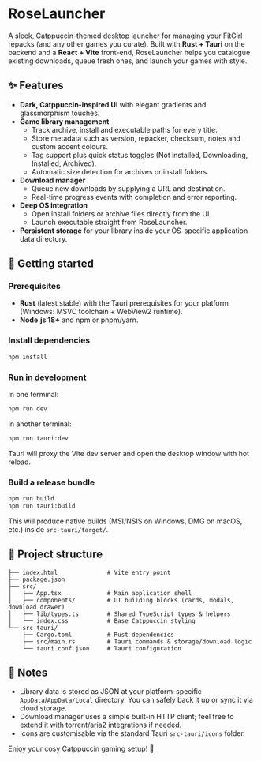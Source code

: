 # RoseLauncher

A sleek, Catppuccin-themed desktop launcher for managing your FitGirl repacks (and any other games you curate). Built with **Rust + Tauri** on the backend and a **React + Vite** front-end, RoseLauncher helps you catalogue existing downloads, queue fresh ones, and launch your games with style.

## ✨ Features

- **Dark, Catppuccin-inspired UI** with elegant gradients and glassmorphism touches.
- **Game library management**
  - Track archive, install and executable paths for every title.
  - Store metadata such as version, repacker, checksum, notes and custom accent colours.
  - Tag support plus quick status toggles (Not installed, Downloading, Installed, Archived).
  - Automatic size detection for archives or install folders.
- **Download manager**
  - Queue new downloads by supplying a URL and destination.
  - Real-time progress events with completion and error reporting.
- **Deep OS integration**
  - Open install folders or archive files directly from the UI.
  - Launch executable straight from RoseLauncher.
- **Persistent storage** for your library inside your OS-specific application data directory.

## 🚀 Getting started

### Prerequisites

- **Rust** (latest stable) with the Tauri prerequisites for your platform (Windows: MSVC toolchain + WebView2 runtime).
- **Node.js 18+** and npm or pnpm/yarn.

### Install dependencies

```bash
npm install
```

### Run in development

In one terminal:

```bash
npm run dev
```

In another terminal:

```bash
npm run tauri:dev
```

Tauri will proxy the Vite dev server and open the desktop window with hot reload.

### Build a release bundle

```bash
npm run build
npm run tauri:build
```

This will produce native builds (MSI/NSIS on Windows, DMG on macOS, etc.) inside `src-tauri/target/`.

## 🧱 Project structure

```
├── index.html              # Vite entry point
├── package.json
├── src/
│   ├── App.tsx             # Main application shell
│   ├── components/         # UI building blocks (cards, modals, download drawer)
│   ├── lib/types.ts        # Shared TypeScript types & helpers
│   └── index.css           # Base Catppuccin styling
└── src-tauri/
    ├── Cargo.toml          # Rust dependencies
    ├── src/main.rs         # Tauri commands & storage/download logic
    └── tauri.conf.json     # Tauri configuration
```

## 📝 Notes

- Library data is stored as JSON at your platform-specific `AppData`/`AppData/Local` directory. You can safely back it up or sync it via cloud storage.
- Download manager uses a simple built-in HTTP client; feel free to extend it with torrent/aria2 integrations if needed.
- Icons are customisable via the standard Tauri `src-tauri/icons` folder.

Enjoy your cosy Catppuccin gaming setup! 🐾
